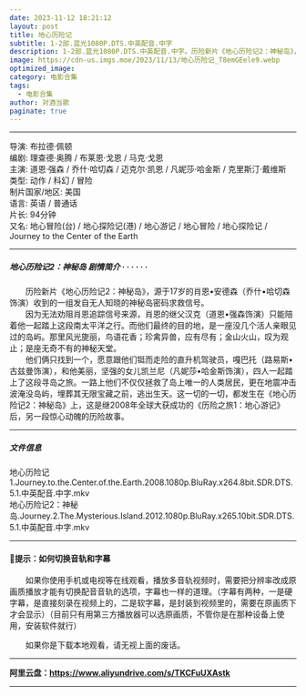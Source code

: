 ```yaml
---
date: 2023-11-12 18:21:12
layout: post
title: 地心历险记
subtitle: 1-2部.蓝光1080P.DTS.中英配音.中字
description: 1-2部.蓝光1080P.DTS.中英配音.中字。历险新片《地心历险记2：神秘岛》，源于17岁的肖恩•安德森（乔什•哈切森饰演）收到的一组发自无人知晓的神秘岛密码求救信号。因为无法劝阻肖恩追踪信号来源，肖恩的继父汉克（道恩•强森饰演）只能陪着他一起踏上这段南太平洋之行...
image: https://cdn-us.imgs.moe/2023/11/13/地心历险记_T8emGEele9.webp
optimized_image: 
category: 电影合集
tags:
  - 电影合集
author: 对酒当歌
paginate: true
---
```



---

导演: 布拉德·佩顿  
编剧: 理查德·奥腾 / 布莱恩·戈恩 / 马克·戈恩  
主演: 道恩·强森 / 乔什·哈切森 / 迈克尔·凯恩 / 凡妮莎·哈金斯 / 克里斯汀·戴维斯  
类型: 动作 / 科幻 / 冒险  
制片国家/地区: 美国  
语言: 英语 / 普通话  
片长: 94分钟  
又名: 地心冒险(台) / 地心探险记(港) / 地心游记 / 地心冒险 / 地心探险记 / Journey to the Center of the Earth  

---

##### 地心历险记2：神秘岛 剧情简介 · · · · · ·

　　历险新片《地心历险记2：神秘岛》，源于17岁的肖恩•安德森（乔什•哈切森饰演）收到的一组发自无人知晓的神秘岛密码求救信号。  
　　因为无法劝阻肖恩追踪信号来源，肖恩的继父汉克（道恩•强森饰演）只能陪着他一起踏上这段南太平洋之行。而他们最终的目的地，是一座没几个活人亲眼见过的岛屿。那里风光旎丽，鸟语花香；珍禽异兽，应有尽有；金山火山，叹为观止；是座无奇不有的神秘天堂。  
　　他们俩只找到一个，愿意跟他们铤而走险的直升机驾驶员，嘎巴托（路易斯•古兹曼饰演），和他美丽，坚强的女儿凯兰尼（凡妮莎•哈金斯饰演），四人一起踏上了这段寻岛之旅。一路上他们不仅仅拯救了岛上唯一的人类居民，更在地震冲击波淹没岛屿，埋葬其无限宝藏之前，逃出生天。这一切的一切，都发生在《地心历险记2：神秘岛》上，这是继2008年全球大获成功的《历险之旅1：地心游记》后，另一段惊心动魄的历险故事。

---

##### 文件信息

地心历险记1.Journey.to.the.Center.of.the.Earth.2008.1080p.BluRay.x264.8bit.SDR.DTS.5.1.中英配音.中字.mkv  
地心历险记2：神秘岛.Journey.2.The.Mysterious.Island.2012.1080p.BluRay.x265.10bit.SDR.DTS.5.1.中英配音.中字.mkv  

---

#### 🔔提示：如何切换音轨和字幕

　　如果你使用手机或电视等在线观看，播放多音轨视频时，需要把分辨率改成原画质播放才能有切换配音音轨的选项，字幕也一样的道理。（字幕有两种，一是硬字幕，是直接刻录在视频上的，二是软字幕，是封装到视频里的，需要在原画质下才会显示）（目前只有用第三方播放器可以选原画质，不管你是在那种设备上使用，安装软件就行）

　　如果你是下载本地观看，请无视上面的废话。

---

**阿里云盘：<https://www.aliyundrive.com/s/TKCFuUXAstk>**

---
